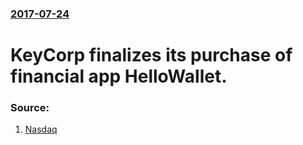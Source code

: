 ### [2017-07-24](/news/2017/07/24/index.md)

# KeyCorp finalizes its purchase of financial app HelloWallet. 




### Source:

1. [Nasdaq](http://m.nasdaq.com/article/keycorp-key-closes-hellowallet-purchase-from-morningstar-cm811727)
